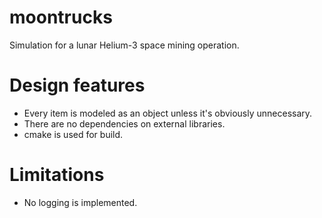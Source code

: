 # moontrucks
Simulation for a lunar Helium-3 space mining operation.

# Design features
* Every item is modeled as an object unless it's obviously unnecessary.
* There are no dependencies on external libraries.
* cmake is used for build.

# Limitations
* No logging is implemented.
